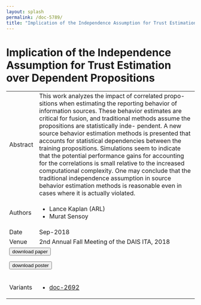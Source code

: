 ```yaml
---
layout: splash
permalink: /doc-5789/
title: "Implication of the Independence Assumption for Trust Estimation over Dependent Propositions"
---
```


# Implication of the Independence Assumption for Trust Estimation over Dependent Propositions

<table>
    <tbody>
    <tr>
        <td>Abstract</td>
        <td>This work analyzes the impact of correlated propo- sitions when estimating the reporting behavior of information sources. These behavior estimates are critical for fusion, and traditional methods assume the propositions are statistically inde- pendent. A new source behavior estimation methods is presented that accounts for statistical dependencies between the training propositions. Simulations seem to indicate that the potential performance gains for accounting for the correlations is small relative to the increased computational complexity. One may conclude that the traditional independence assumption in source behavior estimation methods is reasonable even in cases where it is actually violated.</td>
    </tr>
    <tr>
        <td>Authors</td>
        <td>
            <ul>
                <li>Lance Kaplan (ARL)</li>
                <li>Murat Sensoy</li>
            </ul>
        </td>
    </tr>
    <tr>
        <td>Date</td>
        <td>Sep-2018</td>
    </tr>
    <tr>
        <td>Venue</td>
        <td>2nd Annual Fall Meeting of the DAIS ITA, 2018</td>
    </tr>
        <tr>
            <td colspan="2">
                <form method="get" action="https://ibm.box.com/v/doc-5789-paper">
                    <button type="submit">download paper</button>
                </form>
                <form method="get" action="https://ibm.box.com/v/doc-5789-poster">
                    <button type="submit">download poster</button>
                </form>
            </td>
        </tr>
        <tr>
            <td>Variants</td>
            <td>
                <ul>
                    <li><a href="\doc-2692\">doc-2692</a></li>
                </ul>
            </td>
        </tr>
    </tbody>
</table>
